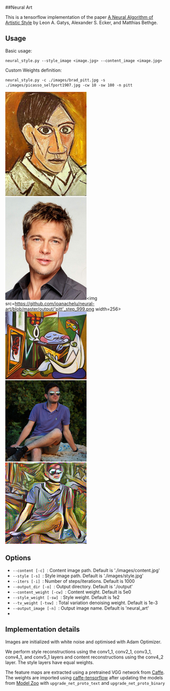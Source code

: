 ##Neural Art

This is a tensorflow implementation of the paper [A Neural Algorithm of Artistic Style](http://arxiv.org/abs/1508.06576) by Leon A. Gatys, Alexander S. Ecker, and Matthias Bethge.

Usage
-
Basic usage:
```
neural_style.py --style_image <image.jpg> --content_image <image.jpg>
```
Custom Weights definition:
```
neural_style.py -c ./images/brad_pitt.jpg -s ./images/picasso_selfport1907.jpg -cw 10 -sw 100 -n pitt
```
<img src=https://github.com/ioanachelu/neural-art/blob/master/images/picasso_selfport1907.jpg width=256><img src=https://github.com/ioanachelu/neural-art/blob/master/images/brad_pitt.jpg width=256><img src=https://github.com/ioanachelu/neural-art/blob/master/output/'pitt'_step_999.png width=256><br/>
<img src=https://github.com/ioanachelu/neural-art/blob/master/images/style2.jpg width=256><img src=https://github.com/ioanachelu/neural-art/blob/master/images/content1.jpg width=256><img src=https://github.com/ioanachelu/neural-art/blob/master/output/topgun_step_999.png width=256><br/>

Options
-
* ```--content [-c] ```: Content image path. Default is './images/content.jpg'
* ```--style [-s] ```:  Style image path. Default is './images/style.jpg'
* ```--iters [-i] ```:  Number of steps/iterations. Default is 1000
* ```--output_dir [-o] ```: Output directory. Default is './output'
* ```--content_weight [-cw] ```: Content weight. Default is 5e0
* ```--style_weight [-sw] ```: Style weight. Default is 1e2
* ```--tv_weight [-tvw] ```: Total variation denoising weight. Default is 1e-3
* ```--output_image [-n] ```: Output image name. Default is 'neural_art'
* 

Implementation details
-
Images are initialized with white noise and optimised with Adam Optimizer.

We perform style reconstructions using the conv1_1, conv2_1, conv3_1, conv4_1, and conv5_1 layers and content reconstructions using the conv4_2 layer. The style layers have equal weights.

The feature maps are extracted using a pretrained VGG network from [Caffe](http://caffe.berkeleyvision.org/). The weights are imported using [caffe-tensorflow](https://github.com/ethereon/caffe-tensorflow) after updating the models from [Model Zoo](https://gist.github.com/ksimonyan/3785162f95cd2d5fee77#file-readme-md) with ```upgrade_net_proto_text``` and ```upgrade_net_proto_binary```



